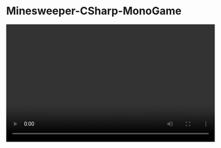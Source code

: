 # Minesweeper-CSharp-MonoGame
 

<video width="560" height="315" autoplay controls>
  <source src="https://github.com/AminMirabd/Minesweeper-CSharp-MonoGame/assets/117770417/15d52bb2-50de-49c9-89a2-a34ae3981796" type="video/mp4">
</video>

